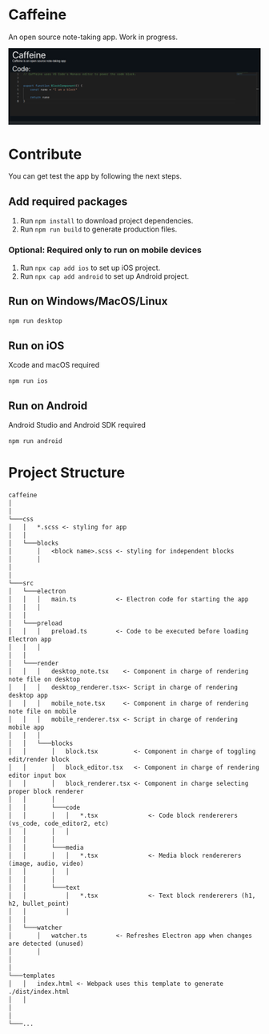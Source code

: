 # Caffeine
An open source note-taking app. Work in progress.

![](./example_images/pic1.png)

# Contribute

You can get test the app by following the next steps.

## Add required packages
1. Run `npm install` to download project dependencies.
2. Run `npm run build` to generate production files.

### Optional: Required only to run on mobile devices
1. Run `npx cap add ios` to set up iOS project.
2. Run `npx cap add android` to set up Android project.
## Run on Windows/MacOS/Linux
```npm run desktop```

## Run on iOS
Xcode and macOS required

```npm run ios```

## Run on Android
Android Studio and Android SDK required

```npm run android```

# Project Structure

```
caffeine
│
│
└───css
│   │   *.scss <- styling for app
│   │
│   └───blocks
│       │   <block name>.scss <- styling for independent blocks
│       │
│
│
└───src
│   └───electron
│   │   │   main.ts           <- Electron code for starting the app
│   │   │
│   │   
│   └───preload
│   │   │   preload.ts        <- Code to be executed before loading Electron app
│   │   │
│   │   
│   └───render
│   │   │   desktop_note.tsx    <- Component in charge of rendering note file on desktop
│   │   │   desktop_renderer.tsx<- Script in charge of rendering desktop app
│   │   │   mobile_note.tsx     <- Component in charge of rendering note file on mobile
│   │   │   mobile_renderer.tsx <- Script in charge of rendering mobile app
│   │   │
│   │   └───blocks
│   │       │   block.tsx          <- Component in charge of toggling edit/render block
│   │       │   block_editor.tsx   <- Component in charge of rendering editor input box
│   │       │   block_renderer.tsx <- Component in charge selecting proper block renderer
│   │       │   
│   │       └───code
│   │       │   │   *.tsx              <- Code block rendererers (vs_code, code_editor2, etc)
│   │       │   │
│   │       │   
│   │       └───media
│   │       │   │   *.tsx              <- Media block rendererers (image, audio, video)
│   │       │   │
│   │       │   
│   │       └───text
│   │           │   *.tsx              <- Text block rendererers (h1, h2, bullet_point)
│   │           │
│   │   
│   └───watcher
│       │   watcher.ts        <- Refreshes Electron app when changes are detected (unused)
│       │
│
│
└───templates
│   │   index.html <- Webpack uses this template to generate ./dist/index.html
│   │
│
│
└───...

 
```
